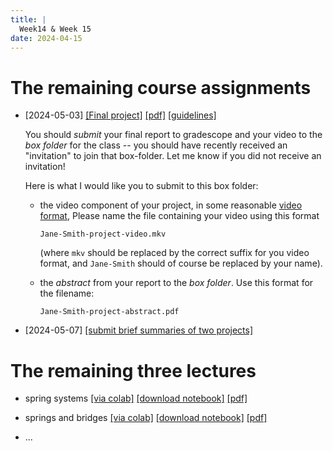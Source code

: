 ```yaml
---
title: |
  Week14 & Week 15 
date: 2024-04-15
---
```


# The remaining course assignments

- [2024-05-03] [[Final project]](/course-assignments/FinReport.html)
  [[pdf]](/course-assignments/FinReport.pdf)
  [[guidelines]](final-project-guidelines.html)

  You should *submit* your final report to gradescope and your video
  to the *box folder* for the class -- you should have recently
  received an "invitation" to join that box-folder. Let me know if you
  did not receive an invitation!
  
  Here is what I would like you to submit to this box folder:
  
  - the video component of your project, in some reasonable [video
    format](https://en.wikipedia.org/wiki/Video_file_format), Please
    name the file containing your video using this format
	
	```
	Jane-Smith-project-video.mkv
	```
	
	(where `mkv` should be replaced by the correct suffix for you
	video format, and `Jane-Smith` should of course be replaced by
	your name).
	
  - the *abstract* from your report to the *box folder*. Use this format
	for the filename:
	
	```
	Jane-Smith-project-abstract.pdf
	```
	

- [2024-05-07] [[submit brief summaries of two projects]](/course-assignments/FinReportSummaries.html)


# The remaining three lectures


- spring systems 
  [[via colab]](https://colab.research.google.com/github/gmcninch-tufts/2024-Sp-Math087/blob/main/course-content/week14--springs.ipynb)
  [[download notebook]](/course-content/week14--springs.ipynb)
  [[pdf]](/course-content/week14--springs.pdf)  

- springs and bridges
  [[via colab]](https://colab.research.google.com/github/gmcninch-tufts/2024-Sp-Math087/blob/main/course-content/week14--springs-bridges.ipynb)
  [[download notebook]](/course-content/week14--springs-bridges.ipynb)
  [[pdf]](/course-content/week14--springs-bridges.pdf)  

- ...
